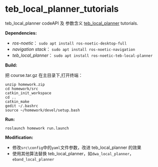 # teb_local_planner_tutorials

teb_local_planner codeAPI 及 参数含义 [teb_local_planner](http://wiki.ros.org/teb_local_planner) tutorials.

**Dependencies:**

- _ros-noetic_： `sudo apt install ros-noetic-desktop-full`
- _navigation stack_： `sudo apt install ros-noetic-navigation`
- _teb_local_planner_： `sudo apt install ros-noetic-teb-local-planner`

**Build:**

把 course.tar.gz 在主目录下,打开终端：

    unzip homework.zip
    cd homework/src
    catkin_init_workspace
    cd ..
    catkin_make
    gedit ~/.bashrc
    source ~/homework/devel/setup.bash

**Run:**

    roslaunch homework run.launch

**Modification:**

- 修改`src\config`中的`yaml`文件参数，改进 teb_local_planner 的效果
- 使用其他算法替换 teb_local_planner，如`dwa_local_planner`，`eband_local_planner`
